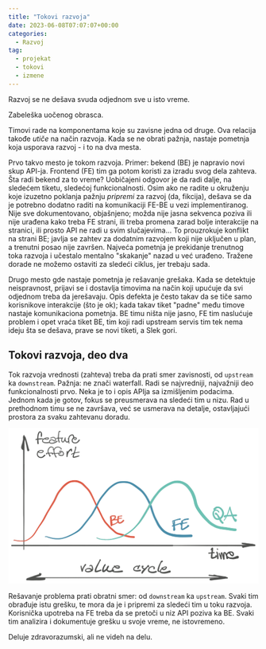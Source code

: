 ```yaml
---
title: "Tokovi razvoja"
date: 2023-06-08T07:07:07+00:00
categories:
  - Razvoj
tag:
  - projekat
  - tokovi
  - izmene
---
```


Razvoj se ne dešava svuda odjednom sve u isto vreme.

Zabeleška uočenog obrasca.

<!--more-->

Timovi rade na komponentama koje su zavisne jedna od druge. Ova relacija takođe _utiče_ na način razvoja. Kada se ne obrati pažnja, nastaje pometnja koja usporava razvoj - i to na dva mesta.

Prvo takvo mesto je tokom razvoja. Primer: bekend (BE) je napravio novi skup API-ja. Frontend (FE) tim ga potom koristi za izradu svog dela zahteva. Šta radi bekend za to vreme? Uobičajeni odgovor je da radi dalje, na sledećem tiketu, sledećoj funkcionalnosti. Osim ako ne radite u okruženju koje izuzetno poklanja pažnju _pripremi_ za razvoj (da, fikcija), dešava se da je potrebno dodatno raditi na komunikaciji FE-BE u vezi implementiranog. Nije sve dokumentovano, objašnjeno; možda nije jasna sekvenca poziva ili nije urađena kako treba FE strani, ili treba promena zarad bolje interakcije na stranici, ili prosto API ne radi u svim slučajevima... To prouzrokuje konflikt na strani BE; javlja se zahtev za dodatnim razvojem koji nije uključen u plan, a trenutni posao nije završen. Najveća pometnja je prekidanje trenutnog toka razvoja i učestalo mentalno "skakanje" nazad u već urađeno. Tražene dorade ne možemo ostaviti za sledeći ciklus, jer trebaju sada.

Drugo mesto gde nastaje pometnja je rešavanje grešaka. Kada se detektuje neispravnost, prijavi se i dostavlja timovima na način koji upućuje da svi odjednom treba da jerešavaju. Opis defekta je često takav da se tiče samo korisnikove interakcije (što je ok); kada takav tiket "padne" među timove nastaje komunikaciona pometnja. BE timu ništa nije jasno, FE tim naslućuje problem i opet vraća tiket BE, tim koji radi upstream servis tim tek nema ideju šta se dešava, prave se novi tiketi, a Slek gori.

## Tokovi razvoja, deo dva

Tok razvoja vrednosti (zahteva) treba da prati smer zavisnosti, od `upstream` ka `downstream`. Pažnja: ne znači waterfall. Radi se najvredniji, najvažniji deo funkcionalnosti prvo. Neka je to i opis APIja sa izmišljenim podacima. Jednom kada je gotov, fokus se preusmerava na sledeći tim u nizu. Rad u prethodnom timu se ne završava, već se usmerava na detalje, ostavljajući prostora za svaku zahtevanu doradu.

![](value_cycle.png)

Rešavanje problema prati obratni smer: od `downstream` ka `upstream`. Svaki tim obrađuje istu grešku, te mora da je i pripremi za sledeći tim u toku razvoja. Korisnička upotreba na FE treba da se pretoči u niz API poziva ka BE. Svaki tim analizira i dokumentuje grešku u svoje vreme, ne istovremeno.

Deluje zdravorazumski, ali ne videh na delu.